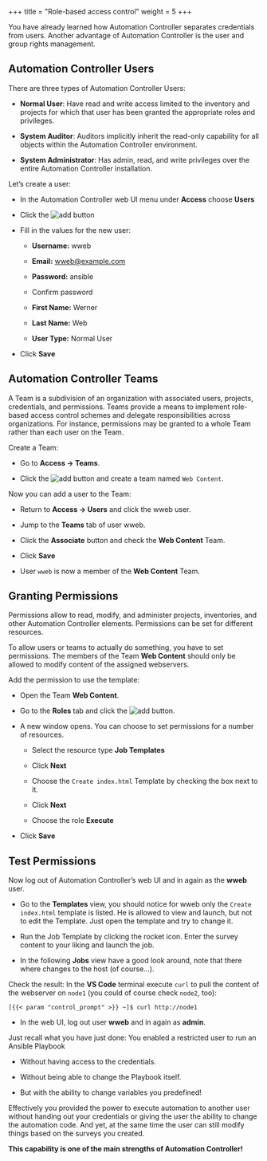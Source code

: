 +++
title = "Role-based access control"
weight = 5
+++

You have already learned how Automation Controller separates credentials from users. Another advantage of Automation Controller is the user and group rights management.

## Automation Controller Users

There are three types of Automation Controller Users:

- **Normal User**: Have read and write access limited to the inventory and projects for which that user has been granted the appropriate roles and privileges.

- **System Auditor**: Auditors implicitly inherit the read-only capability for all objects within the Automation Controller environment.

- **System Administrator**: Has admin, read, and write privileges over the entire Automation Controller installation.

Let’s create a user:

- In the Automation Controller web UI menu under **Access** choose **Users**

- Click the ![add](../../images/blue_add.png?classes=inline) button

- Fill in the values for the new user:

  - **Username:** wweb

  - **Email:** wweb@example.com

  - **Password:** ansible

  - Confirm password

  - **First Name:** Werner

  - **Last Name:** Web

  - **User Type:** Normal User

- Click **Save**

## Automation Controller Teams

A Team is a subdivision of an organization with associated users, projects, credentials, and permissions. Teams provide a means to implement role-based access control schemes and delegate responsibilities across organizations. For instance, permissions may be granted to a whole Team rather than each user on the Team.

Create a Team:

- Go to **Access → Teams**.

- Click the ![add](../../images/blue_add.png?classes=inline) button and create a team named `Web Content`.

Now you can add a user to the Team:

- Return to **Access -> Users** and click the wweb user.

- Jump to the **Teams** tab of user wweb.

- Click the **Associate** button and check the **Web Content** Team.

- Click **Save**

- User `wweb` is now a member of the **Web Content** Team.

## Granting Permissions

Permissions allow to read, modify, and administer projects, inventories, and other Automation Controller elements. Permissions can be set for different resources.

To allow users or teams to actually do something, you have to set permissions. The members of the Team **Web Content** should only be allowed to modify content of the assigned webservers.

Add the permission to use the template:

- Open the Team **Web Content**.

- Go to the **Roles** tab and click the ![add](../../images/blue_add.png?classes=inline) button.

- A new window opens. You can choose to set permissions for a number of resources.

  - Select the resource type **Job Templates**

  - Click **Next**

  - Choose the `Create index.html` Template by checking the box next to it.

  - Click **Next**

  - Choose the role **Execute**

- Click **Save**

## Test Permissions

Now log out of Automation Controller’s web UI and in again as the **wweb** user.

- Go to the **Templates** view, you should notice for wweb only the `Create index.html` template is listed. He is allowed to view and launch, but not to edit the Template. Just open the template and try to change it.

- Run the Job Template by clicking the rocket icon. Enter the survey content to your liking and launch the job.

- In the following **Jobs** view have a good look around, note that there where changes to the host (of course…​).

Check the result: In the **VS Code** terminal execute `curl` to pull the content of the webserver on `node1` (you could of course check `node2`, too):

    [{{< param "control_prompt" >}} ~]$ curl http://node1

- In the web UI, log out user **wweb** and in again as **admin**.

Just recall what you have just done: You enabled a restricted user to run an Ansible Playbook

- Without having access to the credentials.

- Without being able to change the Playbook itself.

- But with the ability to change variables you predefined\!

Effectively you provided the power to execute automation to another user without handing out your credentials or giving the user the ability to change the automation code. And yet, at the same time the user can still modify things based on the surveys you created.

**This capability is one of the main strengths of Automation Controller\!**
